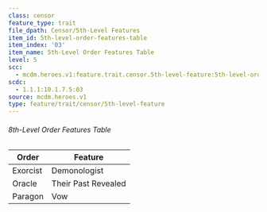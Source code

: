 ```yaml
---
class: censor
feature_type: trait
file_dpath: Censor/5th-Level Features
item_id: 5th-level-order-features-table
item_index: '03'
item_name: 5th-Level Order Features Table
level: 5
scc:
  - mcdm.heroes.v1:feature.trait.censor.5th-level-feature:5th-level-order-features-table
scdc:
  - 1.1.1:10.1.7.5:03
source: mcdm.heroes.v1
type: feature/trait/censor/5th-level-feature
---
```


###### 8th-Level Order Features Table

| Order    | Feature             |
| -------- | ------------------- |
| Exorcist | Demonologist        |
| Oracle   | Their Past Revealed |
| Paragon  | Vow                 |
